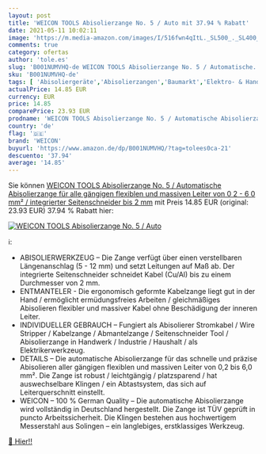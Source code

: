 ```yaml
---
layout: post
title: 'WEICON TOOLS Abisolierzange No. 5 / Auto mit 37.94 % Rabatt'
date: 2021-05-11 10:02:11
image: 'https://m.media-amazon.com/images/I/516fwn4qItL._SL500_._SL400_.jpg'
comments: true
category: ofertas
author: 'tole.es'
slug: 'B001NUMVHQ-de WEICON TOOLS Abisolierzange No. 5 / Automatische...'
sku: 'B001NUMVHQ-de'
tags: [ 'Abisoliergeräte','Abisolierzangen','Baumarkt','Elektro- & Handwerkzeuge','Handwerkzeuge','weicon', ]
actualPrice: 14.85 EUR
currency: EUR
price: 14.85
comparePrice: 23.93 EUR
prodname: 'WEICON TOOLS Abisolierzange No. 5 / Automatische Abisolierzange für alle gängigen flexiblen und massiven Leiter von 0 2 - 6 0 mm² / integrierter Seitenschneider bis 2 mm'
country: 'de'
flag: '🇩🇪'
brand: 'WEICON'
buyurl: 'https://www.amazon.de/dp/B001NUMVHQ/?tag=tolees0ca-21'
descuento: '37.94'
average: '14.85'
---
```


Sie können [WEICON TOOLS Abisolierzange No. 5 / Automatische Abisolierzange für alle gängigen flexiblen und massiven Leiter von 0 2 - 6 0 mm² / integrierter Seitenschneider bis 2 mm](https://www.amazon.de/dp/B001NUMVHQ/?tag=tolees0ca-21) mit Preis 14.85 EUR (original: 23.93 EUR) 37.94 % Rabatt hier:

[![WEICON TOOLS Abisolierzange No. 5 / Auto](https://m.media-amazon.com/images/I/516fwn4qItL._SL500_._SL400_.jpg)](https://www.amazon.de/dp/B001NUMVHQ/?tag=tolees0ca-21)

ℹ️:

- ABISOLIERWERKZEUG – Die Zange verfügt über einen verstellbaren Längenanschlag (5 - 12 mm) und setzt Leitungen auf Maß ab. Der integrierte Seitenschneider schneidet Kabel (Cu/Al) bis zu einem Durchmesser von 2 mm.
- ENTMANTELER - Die ergonomisch geformte Kabelzange liegt gut in der Hand / ermöglicht ermüdungsfreies Arbeiten / gleichmäßiges Abisolieren flexibler und massiver Kabel ohne Beschädigung der inneren Leiter.
- INDIVIDUELLER GEBRAUCH – Fungiert als Abisolierer Stromkabel / Wire Stripper / Kabelzange / Abmantelzange / Seitenschneider Tool / Abisolierzange in Handwerk / Industrie / Haushalt / als Elektrikerwerkzeug.
- DETAILS – Die automatische Abisolierzange für das schnelle und präzise Abisolieren aller gängigen flexiblen und massiven Leiter von 0,2 bis 6,0 mm². Die Zange ist robust / leichtgängig / platzsparend / hat auswechselbare Klingen / ein Abtastsystem, das sich auf Leiterquerschnitt einstellt.
- WEICON – 100 % German Quality – Die automatische Abisolierzange wird vollständig in Deutschland hergestellt. Die Zange ist TÜV geprüft in puncto Arbeitssicherheit. Die Klingen bestehen aus hochwertigem Messerstahl aus Solingen – ein langlebiges, erstklassiges Werkzeug.

[🛒 Hier!!](https://www.amazon.de/dp/B001NUMVHQ/?tag=tolees0ca-21)
